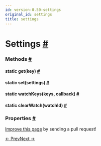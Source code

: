 ```yaml
---
id: version-0.50-settings
original_id: settings
title: settings
---
```

<a id="content"></a><h1><a class="anchor" name="settings"></a>Settings <a class="hash-link" href="docs/settings.html#settings">#</a></h1><div><div></div><span><h3><a class="anchor" name="methods"></a>Methods <a class="hash-link" href="docs/settings.html#methods">#</a></h3><div class="props"><div class="prop"><h4 class="methodTitle"><a class="anchor" name="get"></a><span class="methodType">static </span>get<span class="methodType">(key)</span> <a class="hash-link" href="docs/settings.html#get">#</a></h4></div><div class="prop"><h4 class="methodTitle"><a class="anchor" name="set"></a><span class="methodType">static </span>set<span class="methodType">(settings)</span> <a class="hash-link" href="docs/settings.html#set">#</a></h4></div><div class="prop"><h4 class="methodTitle"><a class="anchor" name="watchkeys"></a><span class="methodType">static </span>watchKeys<span class="methodType">(keys, callback)</span> <a class="hash-link" href="docs/settings.html#watchkeys">#</a></h4></div><div class="prop"><h4 class="methodTitle"><a class="anchor" name="clearwatch"></a><span class="methodType">static </span>clearWatch<span class="methodType">(watchId)</span> <a class="hash-link" href="docs/settings.html#clearwatch">#</a></h4></div></div></span><span><h3><a class="anchor" name="properties"></a>Properties <a class="hash-link" href="docs/settings.html#properties">#</a></h3><div class="props"></div></span></div><p class="edit-page-block"><a target="_blank" href="https://github.com/facebook/react-native/blob/master/Libraries/Settings/Settings.ios.js">Improve this page</a> by sending a pull request!</p><div class="docs-prevnext"><a class="docs-prev" href="docs/pushnotificationios.html#content">← Prev</a><a class="docs-next" href="docs/share.html#content">Next →</a></div>